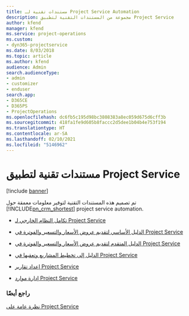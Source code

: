 ```yaml
---
title: مستندات تقنية لـ Project Service Automation
description: مجموعة من المستندات التقنية لتطبيق Project Service
author: kfend
manager: kfend
ms.service: project-operations
ms.custom:
- dyn365-projectservice
ms.date: 8/03/2018
ms.topic: article
ms.author: kfend
audience: Admin
search.audienceType:
- admin
- customizer
- enduser
search.app:
- D365CE
- D365PS
- ProjectOperations
ms.openlocfilehash: dc6fb5c195d98bc3808383a8ec059d675d6cff3b
ms.sourcegitcommit: 418fa1fe9d605b8faccc2d5dee1b04b4e753f194
ms.translationtype: HT
ms.contentlocale: ar-SA
ms.lasthandoff: 02/10/2021
ms.locfileid: "5146962"
---
```

# <a name="white-papers-for-project-service"></a>مستندات تقنية لتطبيق Project Service

[!include [banner](../includes/psa-now-project-operations.md)]

تم تصميم هذه المستندات التقنية لتوفير معلومات معمقة حول [!INCLUDE[pn_crm_shortest](../includes/pn-crm-shortest.md)] project service automation.

-   [تكامل النظام الخارجي لـ Project Service](https://go.microsoft.com/fwlink/?LinkId=825445)

-   [الدليل الأساسي لتقديم عروض الأسعار والتسعير والفوترة في Project Service](https://go.microsoft.com/fwlink/?LinkId=825241)

-   [الدليل المتقدم لتقديم عروض الأسعار والتسعير والفوترة في Project Service](https://go.microsoft.com/fwlink/?LinkId=825242)

-   [الدليل إلى تخطيط المشاريع وتعقبها في Project Service](https://go.microsoft.com/fwlink/?LinkId=825243)

-   [إعداد تقارير Project Service](https://go.microsoft.com/fwlink/?LinkId=825446)

-   [إدارة موارد Project Service](https://go.microsoft.com/fwlink/?LinkId=825244)

### <a name="see-also"></a>راجع أيضًا
 [نظرة عامة على Project Service](../psa/overview.md)
